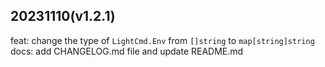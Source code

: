 ## 20231110(v1.2.1)
feat: change the type of `LightCmd.Env` from `[]string` to `map[string]string`
docs: add CHANGELOG.md file and update README.md